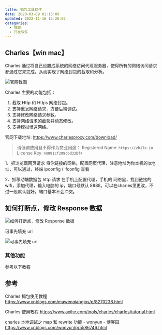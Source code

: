 ```yaml
---
title: 抓包工具软件
date: 2020-03-09 01:15:09
updated: 2022-11-16 13:28:02
categories:
  - 收藏
  - 开发软件
---
```


## Charles【win mac】

Charles 通过将自己设置成系统的网络访问代理服务器，使得所有的网络访问请求都通过它来完成，从而实现了网络封包的截取和分析。

![官网截图](./imgs/%E8%B7%A8%E5%B9%B3%E5%8F%B0-%E6%8A%93%E5%8C%85%E5%88%A9%E5%99%A8-Charles%E7%9A%84%E4%BD%BF%E7%94%A8/1662509-8565686dc0d54932.png)

Charles 主要的功能包括：

1. 截取 Http 和 Https 网络封包。
2. 支持重发网络请求，方便后端调试。
3. 支持修改网络请求参数。
4. 支持网络请求的截获并动态修改。
5. 支持模拟慢速网络。

官网下载地址: <https://www.charlesproxy.com/download/>

> 请低调使用且不得作为商业用途：
> Registered Name: `https://zhile.io`
> License Key: `48891cf209c6d32bf4`

1、抓浏览器网页请求
将你链接的网络，配置网页代理，注意地址为你本机的ip地址，可以通过，终端 ipconfig / ifconfig 查看

2、抓移动端数据包 http 请求
在手机上配置代理，手机的 网络里，找到链接的 wifi，添加代理，输入电脑的 ip，端口号默认 8888，可以在charles里更改，不过一般默认就好，端口基本不会冲突。

## 如何打断点，修改 Response 数据

![如何打断点，修改 Response 数据](./imgs/%E8%B7%A8%E5%B9%B3%E5%8F%B0-%E6%8A%93%E5%8C%85%E5%88%A9%E5%99%A8-Charles%E7%9A%84%E4%BD%BF%E7%94%A8/1662509-6788a6bfd925395c.png)

可事先填充 url

![可事先填充 url](./imgs/%E8%B7%A8%E5%B9%B3%E5%8F%B0-%E6%8A%93%E5%8C%85%E5%88%A9%E5%99%A8-Charles%E7%9A%84%E4%BD%BF%E7%94%A8/1662509-b40fcbb7bedbe7f6.png)

### 其他功能

参考以下教程

## 参考

Charles 抓包使用教程
<https://www.cnblogs.com/mawenqiangios/p/8270238.html>

Charles 使用教程
<https://www.axihe.com/tools/charles/charles/tutorial.html>

charles 本地调试之 map 和 rewrite 功能 - wonyun - 博客园
<https://www.cnblogs.com/wonyun/p/5586746.html>
